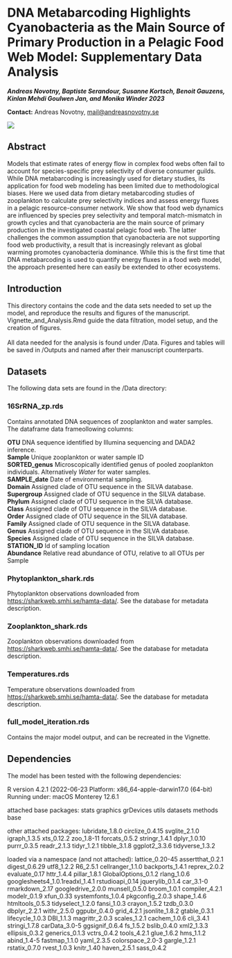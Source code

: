 # DNA Metabarcoding Highlights Cyanobacteria as the Main Source of Primary Production in a Pelagic Food Web Model: Supplementary Data Analysis

***Andreas Novotny, Baptiste Serandour, Susanne Kortsch, Benoit Gauzens, Kinlan Mehdi Goulwen Jan, and Monika Winder 2023***

**Contact:** Andreas Novotny, [mail\@andreasnovotny.se](mailto:mail@andreasnovotny.se)

[![](https://zenodo.org/badge/DOI/10.5281/zenodo.7545864.svg)](https://doi.org/10.5281/zenodo.7545864)

## Abstract

Models that estimate rates of energy flow in complex food webs often fail to account for species-specific prey selectivity of diverse consumer guilds. While DNA metabarcoding is increasingly used for dietary studies, its application for food web modeling has been limited due to methodological biases. Here we used data from dietary metabarcoding studies of zooplankton to calculate prey selectivity indices and assess energy fluxes in a pelagic resource-consumer network. We show that food web dynamics are influenced by species prey selectivity and temporal match-mismatch in growth cycles and that cyanobacteria are the main source of primary production in the investigated coastal pelagic food web. The latter challenges the common assumption that cyanobacteria are not supporting food web productivity, a result that is increasingly relevant as global warming promotes cyanobacteria dominance. While this is the first time that DNA metabarcoding is used to quantify energy fluxes in a food web model, the approach presented here can easily be extended to other ecosystems.

## Introduction

This directory contains the code and the data sets needed to set up the model, and reproduce the results and figures of the manuscript. Vignette_and_Analysis.Rmd guide the data filtration, model setup, and the creation of figures.\
\
All data needed for the analysis is found under /Data. Figures and tables will be saved in /Outputs and named after their manuscript counterparts.

## Datasets

The following data sets are found in the /Data directory:

### 16SrRNA_zp.rds

Contains annotated DNA sequences of zooplankton and water samples. The dataframe data frameollowing columns:

**OTU** DNA sequence identified by Illumina sequencing and DADA2 inference.\
**Sample** Unique zooplankton or water sample ID\
**SORTED_genus** Microscopically identified genus of pooled zooplankton individuals. Alternatively *Water* for water samples.\
**SAMPLE_date** Date of environmental sampling.\
**Domain** Assigned clade of OTU sequence in the SILVA database.\
**Supergroup** Assigned clade of OTU sequence in the SILVA database.\
**Phylum** Assigned clade of OTU sequence in the SILVA database.\
**Class** Assigned clade of OTU sequence in the SILVA database.\
**Order** Assigned clade of OTU sequence in the SILVA database.\
**Family** Assigned clade of OTU sequence in the SILVA database.\
**Genus** Assigned clade of OTU sequence in the SILVA database.\
**Species** Assigned clade of OTU sequence in the SILVA database.\
**STATION_ID** Id of sampling location\
**Abundance** Relative read abundance of OTU, relative to all OTUs per Sample

### Phytoplankton_shark.rds

Phytoplankton observations downloaded from <https://sharkweb.smhi.se/hamta-data/>. See the database for metadata description.

### Zooplankton_shark.rds

Zooplankton observations downloaded from <https://sharkweb.smhi.se/hamta-data/>. See the database for metadata description.

### Temperatures.rds

Temperature observations downloaded from <https://sharkweb.smhi.se/hamta-data/>. See the database for metadata description.

### full_model_iteration.rds

Contains the major model output, and can be recreated in the Vignette.

## Dependencies

The model has been tested with the following dependencies:

R version 4.2.1 (2022-06-23 Platform: x86_64-apple-darwin17.0 (64-bit) Running under: macOS Monterey 12.6.1

attached base packages: stats graphics grDevices utils datasets methods base

other attached packages: lubridate_1.8.0 circlize_0.4.15 svglite_2.1.0 igraph_1.3.5 xts_0.12.2 zoo_1.8-11 forcats_0.5.2 stringr_1.4.1 dplyr_1.0.10 purrr_0.3.5 readr_2.1.3 tidyr_1.2.1 tibble_3.1.8 ggplot2_3.3.6 tidyverse_1.3.2

loaded via a namespace (and not attached): lattice_0.20-45 assertthat_0.2.1 digest_0.6.29 utf8_1.2.2 R6_2.5.1 cellranger_1.1.0 backports_1.4.1 reprex_2.0.2 evaluate_0.17 httr_1.4.4 pillar_1.8.1 GlobalOptions_0.1.2 rlang_1.0.6 googlesheets4_1.0.1readxl_1.4.1 rstudioapi_0.14 jquerylib_0.1.4 car_3.1-0 rmarkdown_2.17 googledrive_2.0.0 munsell_0.5.0 broom_1.0.1 compiler_4.2.1 modelr_0.1.9 xfun_0.33 systemfonts_1.0.4 pkgconfig_2.0.3 shape_1.4.6 htmltools_0.5.3 tidyselect_1.2.0 fansi_1.0.3 crayon_1.5.2 tzdb_0.3.0 dbplyr_2.2.1 withr_2.5.0 ggpubr_0.4.0 grid_4.2.1 jsonlite_1.8.2 gtable_0.3.1 lifecycle_1.0.3 DBI_1.1.3 magrittr_2.0.3 scales_1.2.1 cachem_1.0.6 cli_3.4.1 stringi_1.7.8 carData_3.0-5 ggsignif_0.6.4 fs_1.5.2 bslib_0.4.0 xml2_1.3.3 ellipsis_0.3.2 generics_0.1.3 vctrs_0.4.2 tools_4.2.1 glue_1.6.2 hms_1.1.2 abind_1.4-5 fastmap_1.1.0 yaml_2.3.5 colorspace_2.0-3 gargle_1.2.1 rstatix_0.7.0 rvest_1.0.3 knitr_1.40 haven_2.5.1 sass_0.4.2
